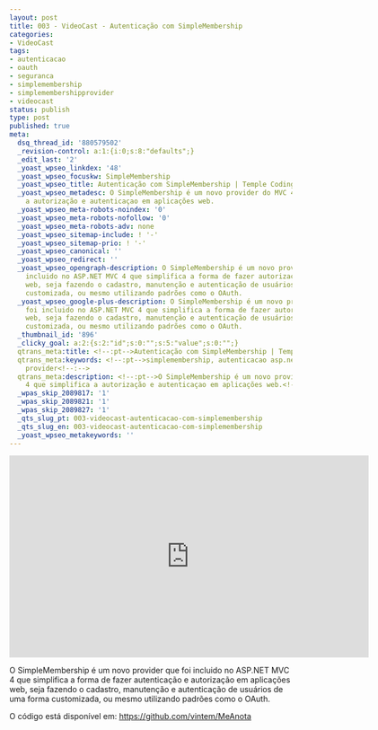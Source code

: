 ```yaml
---
layout: post
title: 003 - VideoCast - Autenticação com SimpleMembership
categories:
- VideoCast
tags:
- autenticacao
- oauth
- seguranca
- simplemembership
- simplemembershipprovider
- videocast
status: publish
type: post
published: true
meta:
  dsq_thread_id: '880579502'
  _revision-control: a:1:{i:0;s:8:"defaults";}
  _edit_last: '2'
  _yoast_wpseo_linkdex: '48'
  _yoast_wpseo_focuskw: SimpleMembership
  _yoast_wpseo_title: Autenticação com SimpleMembership | Temple Coding
  _yoast_wpseo_metadesc: O SimpleMembership é um novo provider do MVC 4 que simplifica
    a autorização e autenticaçao em aplicações web.
  _yoast_wpseo_meta-robots-noindex: '0'
  _yoast_wpseo_meta-robots-nofollow: '0'
  _yoast_wpseo_meta-robots-adv: none
  _yoast_wpseo_sitemap-include: ! '-'
  _yoast_wpseo_sitemap-prio: ! '-'
  _yoast_wpseo_canonical: ''
  _yoast_wpseo_redirect: ''
  _yoast_wpseo_opengraph-description: O SimpleMembership é um novo provider que foi
    incluido no ASP.NET MVC 4 que simplifica a forma de fazer autorização em aplicações
    web, seja fazendo o cadastro, manutenção e autenticação de usuários de uma forma
    customizada, ou mesmo utilizando padrões como o OAuth.
  _yoast_wpseo_google-plus-description: O SimpleMembership é um novo provider que
    foi incluido no ASP.NET MVC 4 que simplifica a forma de fazer autorização em aplicações
    web, seja fazendo o cadastro, manutenção e autenticação de usuários de uma forma
    customizada, ou mesmo utilizando padrões como o OAuth.
  _thumbnail_id: '896'
  _clicky_goal: a:2:{s:2:"id";s:0:"";s:5:"value";s:0:"";}
  qtrans_meta:title: <!--:pt-->Autenticação com SimpleMembership | Temple Coding<!--:-->
  qtrans_meta:keywords: <!--:pt-->simplemembership, autenticacao asp.net, simplemebershipprovider,
    provider<!--:-->
  qtrans_meta:description: <!--:pt-->O SimpleMembership é um novo provider do MVC
    4 que simplifica a autorização e autenticaçao em aplicações web.<!--:-->
  _wpas_skip_2089817: '1'
  _wpas_skip_2089821: '1'
  _wpas_skip_2089827: '1'
  _qts_slug_pt: 003-videocast-autenticacao-com-simplemembership
  _qts_slug_en: 003-videocast-autenticacao-com-simplemembership
  _yoast_wpseo_metakeywords: ''
---
```

<!--:pt--><iframe src="http://www.youtube.com/embed/6HupO5Jype0" frameborder="0" width="640" height="360"></iframe>

O SimpleMembership é um novo provider que foi incluido no ASP.NET MVC 4 que simplifica a forma de fazer autenticação e autorização em aplicações web, seja fazendo o cadastro, manutenção e autenticação de usuários de uma forma customizada, ou mesmo utilizando padrões como o OAuth.

O código está disponível em: <a href="https://github.com/vintem/MeAnota" target="_blank">https://github.com/vintem/MeAnota</a><!--:-->
